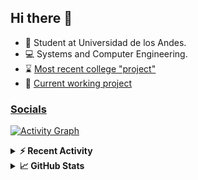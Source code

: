 ## Hi there 👋

<!--
**Daniel-VergaraM/Daniel-VergaraM** is a ✨ _special_ ✨ repository because its `README.md` (this file) appears on your GitHub profile.-->

- 🌱 Student at Universidad de los Andes.
- 💻 Systems and Computer Engineering.
- ⌛ [Most recent college "project"](https://daniel-vergaram.github.io/Taller-1-DSE/)
- 🔨 [Current working project](https://github.com/Daniel-VergaraM/WebRTC-Video-Broadcast)


<h3><a href="https://linktr.ee/dvergaram" target="_blank">Socials</a></h3>
  


[![Activity Graph](https://github-readme-activity-graph.vercel.app/graph?username=daniel-vergaram&theme=github-dark-dimmed&custom_title=Daniel%27s%20Activity%20Graph&hide_border=true)](https://github.com/ashutosh00710/github-readme-activity-graph)

<!--START_SECTION:activity-->

<!--END_SECTION:activity-->

<details> <summary> <b>⚡ Recent Activity</b> </summary>
  
<!--START_SECTION:waka-->
![Code Time](http://img.shields.io/badge/Code%20Time-277%20hrs%2057%20mins-blue)

![Lines of code](https://img.shields.io/badge/From%20Hello%20World%20I%27ve%20Written-4.4%20million%20lines%20of%20code-blue)

**🐱 My GitHub Data** 

> 📦 13.3 kB Used in GitHub's Storage 
 > 
> 🏆 272 Contributions in the Year 2025
 > 
> 🚫 Not Opted to Hire
 > 
> 📜 5 Public Repositories 
 > 
> 🔑 5 Private Repositories 
 > 
**I'm an Early 🐤** 

```text
🌞 Morning                533 commits         █████████░░░░░░░░░░░░░░░░   34.39 % 
🌆 Daytime                471 commits         ████████░░░░░░░░░░░░░░░░░   30.39 % 
🌃 Evening                409 commits         ███████░░░░░░░░░░░░░░░░░░   26.39 % 
🌙 Night                  137 commits         ██░░░░░░░░░░░░░░░░░░░░░░░   08.84 % 
```


📊 **This Week I Spent My Time On** 

```text
🕑︎ Time Zone: America/Bogota

💬 Programming Languages: 
Bash                     6 hrs 44 mins       ███████████████████░░░░░░   75.48 % 
HTML                     49 mins             ██░░░░░░░░░░░░░░░░░░░░░░░   09.22 % 
JSON                     47 mins             ██░░░░░░░░░░░░░░░░░░░░░░░   08.87 % 
INI                      23 mins             █░░░░░░░░░░░░░░░░░░░░░░░░   04.41 % 
Other                    7 mins              ░░░░░░░░░░░░░░░░░░░░░░░░░   01.34 % 

🐱‍💻 Projects: 
oh-my-zsh                8 hrs 3 mins        ███████████████████████░░   90.16 % 
tutorialTypescript       38 mins             ██░░░░░░░░░░░░░░░░░░░░░░░   07.27 % 
tutorial_ts              13 mins             █░░░░░░░░░░░░░░░░░░░░░░░░   02.57 % 
```


 Last Updated on 10/04/2025 01:45:00 UTC
<!--END_SECTION:waka-->

</details>

<details> <summary> <b>📈 GitHub Stats</b> </summary>
<!--START_SECTION:simplewaka-->

```txt
From: 10 June 2024 - To: 09 April 2025

Total Time: 277 hrs 57 mins

Java              136 hrs 3 mins  🟩🟩🟩🟩🟩🟩🟩🟩🟩🟩🟩🟩⬜⬜⬜⬜⬜⬜⬜⬜⬜⬜⬜⬜⬜   48.95 %
JavaScript        55 hrs 4 mins   🟩🟩🟩🟩🟩⬜⬜⬜⬜⬜⬜⬜⬜⬜⬜⬜⬜⬜⬜⬜⬜⬜⬜⬜⬜   19.81 %
TypeScript        38 hrs 11 mins  🟩🟩🟩🟨⬜⬜⬜⬜⬜⬜⬜⬜⬜⬜⬜⬜⬜⬜⬜⬜⬜⬜⬜⬜⬜   13.74 %
Bash              11 hrs 8 mins   🟩⬜⬜⬜⬜⬜⬜⬜⬜⬜⬜⬜⬜⬜⬜⬜⬜⬜⬜⬜⬜⬜⬜⬜⬜   04.01 %
Python            7 hrs 17 mins   🟨⬜⬜⬜⬜⬜⬜⬜⬜⬜⬜⬜⬜⬜⬜⬜⬜⬜⬜⬜⬜⬜⬜⬜⬜   02.63 %
```

<!--END_SECTION:simplewaka-->
</details>
